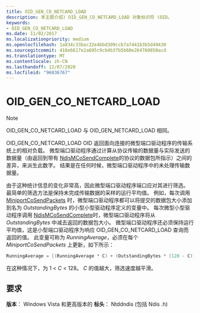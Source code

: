 ```yaml
---
title: OID_GEN_CO_NETCARD_LOAD
description: 本主题介绍) OID_GEN_CO_NETCARD_LOAD 对象标识符 (OID。
keywords:
- OID_GEN_CO_NETCARD_LOAD
ms.date: 11/02/2017
ms.localizationpriority: medium
ms.openlocfilehash: 1a834c33bac22e4bbd309ccb7a7441b3b5d49430
ms.sourcegitcommit: 418e6617e2a695c9cb4b37b5b60e264760858acd
ms.translationtype: MT
ms.contentlocale: zh-CN
ms.lasthandoff: 12/07/2020
ms.locfileid: "96836767"
---
```

# <a name="oid_gen_co_netcard_load"></a>OID_GEN_CO_NETCARD_LOAD

> [!NOTE]
> OID_GEN_CO_NETCARD_LOAD 与 OID_GEN_NETCARD_LOAD 相同。

OID_GEN_CO_NETCARD_LOAD OID 返回面向连接的微型端口驱动程序的传输系统上的相对负载。 微型端口驱动程序通过计算从协议传输的数据量与实际发送的数据量（由返回到带有 [NdisMCoSendComplete](/previous-versions/windows/hardware/network/ff553475(v=vs.85))的协议的数据包所指示）之间的差异，来派生此数字。 结果是在任何时候，微型端口驱动程序中的未处理传输数据量。

由于这种统计信息的变化非常高，因此微型端口驱动程序端口应对其进行筛选。 最简单的筛选方法是保持未完成传输数据的采样的运行平均值。 例如，每次调用 [MiniportCoSendPackets](/previous-versions/windows/hardware/network/ff549426(v=vs.85)) 时，微型端口驱动程序都可以将提交的数据包大小添加到名为 *OutstandingBytes* 的小型小型驱动程序定义的变量中。 每次微型小型驱动程序调用 [NdisMCoSendComplete](/previous-versions/windows/hardware/network/ff553475(v=vs.85))时，微型端口驱动程序将从 *OutstandingBytes* 中减去返回的数据包大小。 微型端口驱动程序还必须保持运行平均值，这是小型端口驱动程序为响应 OID_GEN_CO_NETCARD_LOAD 查询而返回的值。 此变量可称为 *RunningAverage*，必须在每个 *MiniportCoSendPackets* 上更新，如下所示：

```c++
RunningAverage = [(RunningAverage * C) + (OutstandingBytes * (128 - C))] / 128;
```
在这种情况下，为 1 \< *C* \< 128。 *C* 的值越大，筛选速度越平滑。

## <a name="requirements"></a>要求

**版本**： Windows Vista 和更高版本的 **标头**： Ntddndis (包括 Ndis .h) 
